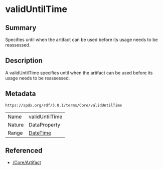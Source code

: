 <!-- Automatically generated by spec-parser v2.5.0 on 2024-08-10T18:46:28.607668+00:00 -->
<!-- SPDX-License-Identifier: Community-Spec-1.0 -->

# validUntilTime

## Summary

Specifies until when the artifact can be used before its usage needs to be
reassessed.


## Description

A validUntilTime specifies until when the artifact can be used before its usage
needs to be reassessed.


## Metadata

`https://spdx.org/rdf/3.0.1/terms/Core/validUntilTime`


| | |
|---|---|
| Name | validUntilTime |
| Nature | DataProperty |
| Range | [DateTime](../Datatypes/DateTime.md) |




## Referenced

- [/Core/Artifact](../../Core/Classes/Artifact.md)

